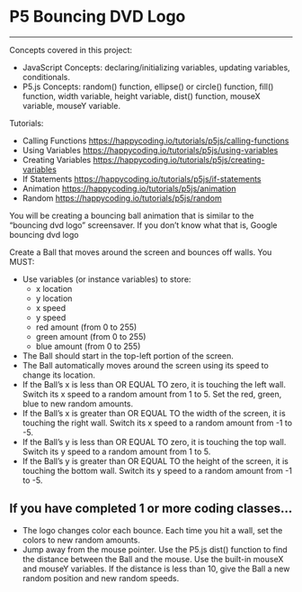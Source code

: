 # P5 Bouncing DVD Logo
---

Concepts covered in this project:

- JavaScript Concepts: declaring/initializing variables, updating variables, conditionals.
- P5.js Concepts: random() function, ellipse() or circle() function, fill() function, width variable, height variable, dist() function, mouseX variable, mouseY variable.

Tutorials:

- Calling Functions https://happycoding.io/tutorials/p5js/calling-functions
- Using Variables https://happycoding.io/tutorials/p5js/using-variables
- Creating Variables https://happycoding.io/tutorials/p5js/creating-variables
- If Statements https://happycoding.io/tutorials/p5js/if-statements
- Animation https://happycoding.io/tutorials/p5js/animation
- Random https://happycoding.io/tutorials/p5js/random


You will be creating a bouncing ball animation that is similar to the “bouncing dvd logo” screensaver. If you don’t know what that is, Google bouncing dvd logo

Create a Ball that moves around the screen and bounces off walls. You MUST:

- Use variables (or instance variables) to store:
    - x location
    - y location
    - x speed
    - y speed
    - red amount (from 0 to 255)
    - green amount (from 0 to 255)
    - blue amount (from 0 to 255)
- The Ball should start in the top-left portion of the screen.
- The Ball automatically moves around the screen using its speed to change its location.
- If the Ball’s x is less than OR EQUAL TO zero, it is touching the left wall. Switch its x speed to a random amount from 1 to 5. Set the red, green, blue to new random amounts.
- If the Ball’s x is greater than OR EQUAL TO the width of the screen, it is touching the right wall. Switch its x speed to a random amount from -1 to -5. 
- If the Ball’s y is less than OR EQUAL TO zero, it is touching the top wall. Switch its y speed to a random amount from 1 to 5. 
- If the Ball’s y is greater than OR EQUAL TO the height of the screen, it is touching the bottom wall. Switch its y speed to a random amount from -1 to -5. 


## If you have completed 1 or more coding classes...

- The logo changes color each bounce. Each time you hit a wall, set the colors to new random amounts.
- Jump away from the mouse pointer. Use the P5.js dist() function to find the distance between the Ball and the mouse. Use the built-in mouseX and mouseY variables. If the distance is less than 10, give the Ball a new random position and new random speeds.